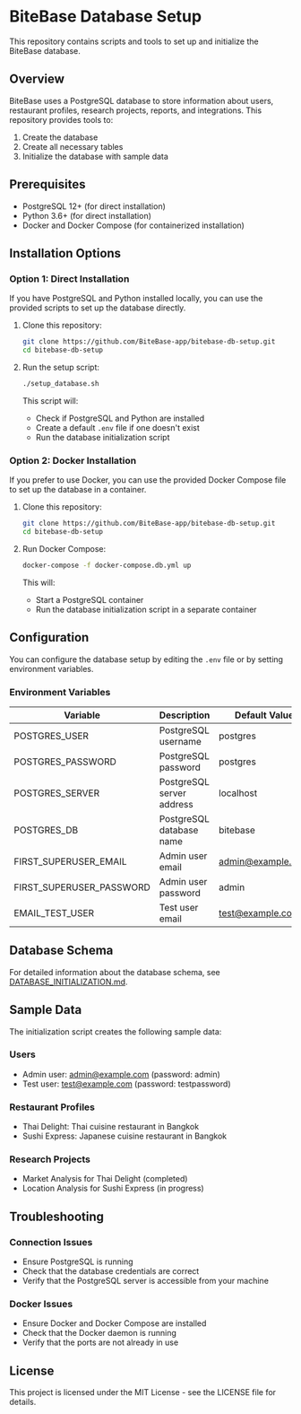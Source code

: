 # BiteBase Database Setup

This repository contains scripts and tools to set up and initialize the BiteBase database.

## Overview

BiteBase uses a PostgreSQL database to store information about users, restaurant profiles, research projects, reports, and integrations. This repository provides tools to:

1. Create the database
2. Create all necessary tables
3. Initialize the database with sample data

## Prerequisites

- PostgreSQL 12+ (for direct installation)
- Python 3.6+ (for direct installation)
- Docker and Docker Compose (for containerized installation)

## Installation Options

### Option 1: Direct Installation

If you have PostgreSQL and Python installed locally, you can use the provided scripts to set up the database directly.

1. Clone this repository:
   ```bash
   git clone https://github.com/BiteBase-app/bitebase-db-setup.git
   cd bitebase-db-setup
   ```

2. Run the setup script:
   ```bash
   ./setup_database.sh
   ```

   This script will:
   - Check if PostgreSQL and Python are installed
   - Create a default `.env` file if one doesn't exist
   - Run the database initialization script

### Option 2: Docker Installation

If you prefer to use Docker, you can use the provided Docker Compose file to set up the database in a container.

1. Clone this repository:
   ```bash
   git clone https://github.com/BiteBase-app/bitebase-db-setup.git
   cd bitebase-db-setup
   ```

2. Run Docker Compose:
   ```bash
   docker-compose -f docker-compose.db.yml up
   ```

   This will:
   - Start a PostgreSQL container
   - Run the database initialization script in a separate container

## Configuration

You can configure the database setup by editing the `.env` file or by setting environment variables.

### Environment Variables

| Variable | Description | Default Value |
|----------|-------------|---------------|
| POSTGRES_USER | PostgreSQL username | postgres |
| POSTGRES_PASSWORD | PostgreSQL password | postgres |
| POSTGRES_SERVER | PostgreSQL server address | localhost |
| POSTGRES_DB | PostgreSQL database name | bitebase |
| FIRST_SUPERUSER_EMAIL | Admin user email | admin@example.com |
| FIRST_SUPERUSER_PASSWORD | Admin user password | admin |
| EMAIL_TEST_USER | Test user email | test@example.com |

## Database Schema

For detailed information about the database schema, see [DATABASE_INITIALIZATION.md](DATABASE_INITIALIZATION.md).

## Sample Data

The initialization script creates the following sample data:

### Users
- Admin user: admin@example.com (password: admin)
- Test user: test@example.com (password: testpassword)

### Restaurant Profiles
- Thai Delight: Thai cuisine restaurant in Bangkok
- Sushi Express: Japanese cuisine restaurant in Bangkok

### Research Projects
- Market Analysis for Thai Delight (completed)
- Location Analysis for Sushi Express (in progress)

## Troubleshooting

### Connection Issues
- Ensure PostgreSQL is running
- Check that the database credentials are correct
- Verify that the PostgreSQL server is accessible from your machine

### Docker Issues
- Ensure Docker and Docker Compose are installed
- Check that the Docker daemon is running
- Verify that the ports are not already in use

## License

This project is licensed under the MIT License - see the LICENSE file for details.
